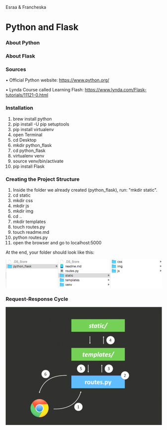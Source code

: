 Esraa & Francheska

# Python and Flask

### About Python

### About Flask

### Sources

• Official Python website: https://www.python.org/

• Lynda Course called Learning Flash: https://www.lynda.com/Flask-tutorials/11121-0.html

### Installation

1. brew install python
2. pip install -U pip setuptools
3. pip install virtualenv
3. open Terminal
4. cd Desktop
5. mkdir python_flask
6. cd python_flask
7. virtualenv venv
8. source venv/bin/activate
9. pip install Flask

### Creating the Project Structure

1. Inside the folder we already created (python_flask), run: "mkdir static".
2. cd static
3. mkdir css
4. mkdir js
5. mkdir img
6. cd ..
7. mkdir templates
8. touch routes.py
9. touch readme.md
10. python routes.py
11. open the browser and go to localhost:5000

At the end, your folder should look like this:

![Folder Structure](./images/folderstructure.png)

### Request-Response Cycle

![Request-Response Cycle](./images/reqrescycle.png)